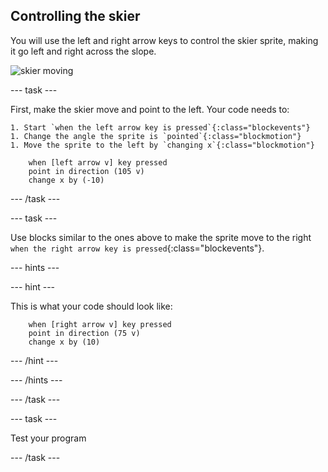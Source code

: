 ## Controlling the skier

You will use the left and right arrow keys to control the skier sprite, making it go left and right across the slope.

![skier moving](images/skier_moving.gif)

--- task ---

First, make the skier move and point to the left. Your code needs to:

    1. Start `when the left arrow key is pressed`{:class="blockevents"}
    1. Change the angle the sprite is `pointed`{:class="blockmotion"}
    1. Move the sprite to the left by `changing x`{:class="blockmotion"}

```blocks
    when [left arrow v] key pressed
    point in direction (105 v)
    change x by (-10)
```

--- /task ---

--- task ---

Use blocks similar to the ones above to make the sprite move to the right `when the right arrow key is pressed`{:class="blockevents"}.

--- hints ---

--- hint ---

This is what your code should look like:

```blocks
    when [right arrow v] key pressed
    point in direction (75 v)
    change x by (10)
```

--- /hint ---

--- /hints ---

--- /task ---

--- task ---

Test your program

--- /task ---